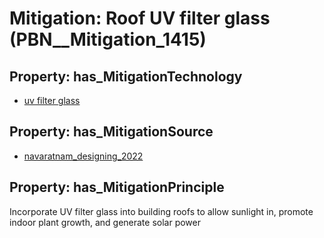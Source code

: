 # Mitigation: __Roof UV filter glass__ (PBN__Mitigation_1415)

## Property: has_MitigationTechnology

* [uv filter glass](../Technology/PBN__Technology_3865)

## Property: has_MitigationSource

* [navaratnam_designing_2022](../Article/PBN__Article_282)

## Property: has_MitigationPrinciple

Incorporate UV filter glass into building roofs to allow sunlight in, promote indoor plant growth, and generate solar power

